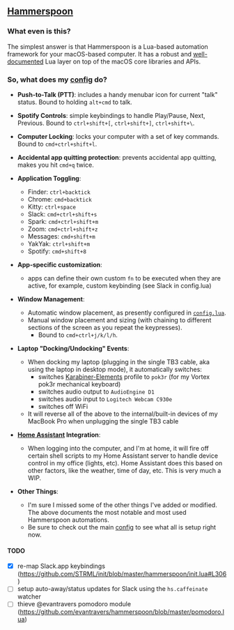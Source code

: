 ## [ Hammerspoon ](https://www.hammerspoon.org)

### What even is this?

The simplest answer is that Hammerspoon is a Lua-based automation framework for
your macOS-based computer. It has a robust and [well-documented](http://www.hammerspoon.org/docs/) Lua layer on top
of the macOS core libraries and APIs.

### So, what does my [config](hammerspoon.symlink/config.lua) do?

- **Push-to-Talk (PTT)**: includes a handy menubar icon for current "talk" status. Bound to holding `alt+cmd` to talk.

- **Spotify Controls**: simple keybindings to handle Play/Pause, Next, Previous.
Bound to `ctrl+shift+[`, `ctrl+shift+]`, `ctrl+shift+\`.

- **Computer Locking**: locks your computer with a set of key commands. Bound to
`cmd+ctrl+shift+l`.

- **Accidental app quitting protection**: prevents accidental app quitting,
  makes you hit `cmd+q` twice.

- **Application Toggling**:
  * Finder: `ctrl+backtick`
  * Chrome: `cmd+backtick`
  * Kitty: `ctrl+space`
  * Slack: `cmd+ctrl+shift+s`
  * Spark: `cmd+ctrl+shift+m`
  * Zoom: `cmd+ctrl+shift+z`
  * Messages: `cmd+shift+m`
  * YakYak: `ctrl+shift+m`
  * Spotify: `cmd+shift+8`

- **App-specific customization**:
  * apps can define their own custom `fn` to be executed when they are active,
    for example, custom keybinding (see Slack in config.lua)

- **Window Management**:
  * Automatic window placement, as presently configured in [`config.lua`](hammerspoon.symlink/config.lua).
  * Manual window placement and sizing (with chaining to different sections of
    the screen as you repeat the keypresses).
    - Bound to `cmd+ctrl+j/k/l/h`.

- **Laptop "Docking/Undocking" Events**:
  * When docking my laptop (plugging in the single TB3 cable, aka using the laptop in
  desktop mode), it automatically switches:
    - switches [Karabiner-Elements](https://github.com/tekezo/Karabiner-Elements) profile to `pok3r` (for my Vortex pok3r mechanical keyboard)
    - switches audio output to `AudioEngine D1`
    - switches audio input to `Logitech Webcam C930e`
    - switches off WiFi
  * It will reverse all of the above to the internal/built-in devices of my MacBook Pro when
  unplugging the single TB3 cable

- **[Home Assistant](https://www.home-assistant.io/) Integration**:
  * When logging into the computer, and I'm at home, it will fire off certain
  shell scripts to my Home Assistant server to handle device control in my
  office (lights, etc). Home Assistant does this based on other factors, like
  the weather, time of day, etc. This is very much a WIP.

- **Other Things**:
  * I'm sure I missed some of the other things I've added or
  modified. The above documents the most notable and most used Hammerspoon automations.
  * Be sure to check out the main [config](hammerspoon.symlink/config.lua) to see what all is setup right now.

#### TODO

- [x] re-map Slack.app keybindings (https://github.com/STRML/init/blob/master/hammerspoon/init.lua#L306)
- [ ] setup auto-away/status updates for Slack using the `hs.caffeinate` watcher
- [ ] thieve @evantravers pomodoro module (https://github.com/evantravers/hammerspoon/blob/master/pomodoro.lua)
